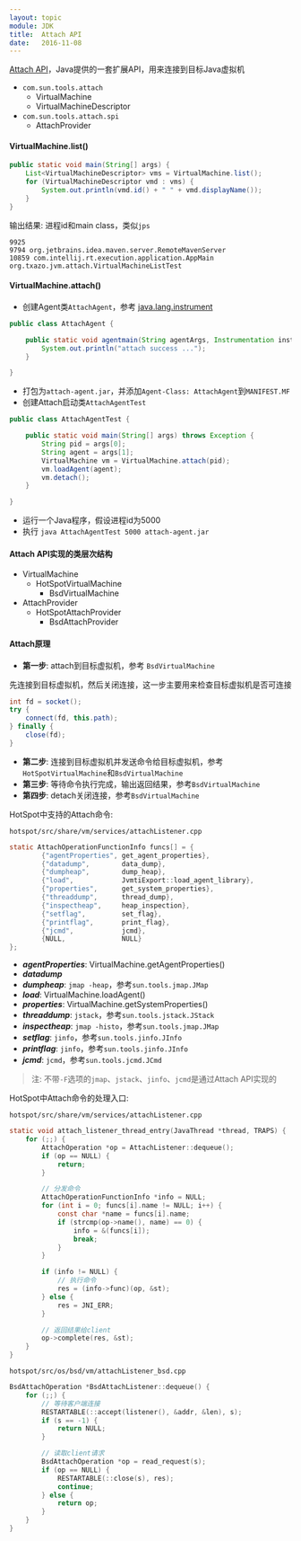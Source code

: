 ```yaml
---
layout: topic
module: JDK
title:  Attach API
date:   2016-11-08
---
```


[Attach API](http://docs.oracle.com/javase/8/docs/jdk/api/attach/spec/index.html)，Java提供的一套扩展API，用来连接到目标Java虚拟机

* `com.sun.tools.attach`
    * VirtualMachine
    * VirtualMachineDescriptor
* `com.sun.tools.attach.spi`
    * AttachProvider

#### VirtualMachine.list()

```java
public static void main(String[] args) {
    List<VirtualMachineDescriptor> vms = VirtualMachine.list();
    for (VirtualMachineDescriptor vmd : vms) {
        System.out.println(vmd.id() + " " + vmd.displayName());
    }
}
```

输出结果: 进程id和main class，类似`jps`

```console
9925
9794 org.jetbrains.idea.maven.server.RemoteMavenServer
10859 com.intellij.rt.execution.application.AppMain org.txazo.jvm.attach.VirtualMachineListTest
```

#### VirtualMachine.attach()

* 创建Agent类`AttachAgent`，参考 [java.lang.instrument](http://docs.oracle.com/javase/8/docs/api/java/lang/instrument/package-summary.html)

```java
public class AttachAgent {

    public static void agentmain(String agentArgs, Instrumentation inst) {
        System.out.println("attach success ...");
    }

}
```

* 打包为`attach-agent.jar`，并添加`Agent-Class: AttachAgent`到`MANIFEST.MF`
* 创建Attach启动类`AttachAgentTest`

```java
public class AttachAgentTest {

    public static void main(String[] args) throws Exception {
        String pid = args[0];
        String agent = args[1];
        VirtualMachine vm = VirtualMachine.attach(pid);
        vm.loadAgent(agent);
        vm.detach();
    }

}
```

* 运行一个Java程序，假设进程id为5000
* 执行 `java AttachAgentTest 5000 attach-agent.jar`

#### Attach API实现的类层次结构

* VirtualMachine
    * HotSpotVirtualMachine
        * BsdVirtualMachine
* AttachProvider
    * HotSpotAttachProvider
        * BsdAttachProvider

#### Attach原理

* **第一步**: attach到目标虚拟机，参考 `BsdVirtualMachine`

先连接到目标虚拟机，然后关闭连接，这一步主要用来检查目标虚拟机是否可连接

```java
int fd = socket();
try {
    connect(fd, this.path);
} finally {
    close(fd);
}
```

* **第二步**: 连接到目标虚拟机并发送命令给目标虚拟机，参考`HotSpotVirtualMachine`和`BsdVirtualMachine`
* **第三步**: 等待命令执行完成，输出返回结果，参考`BsdVirtualMachine`
* **第四步**: detach关闭连接，参考`BsdVirtualMachine`

HotSpot中支持的Attach命令:

`hotspot/src/share/vm/services/attachListener.cpp`

```c
static AttachOperationFunctionInfo funcs[] = {
        {"agentProperties", get_agent_properties},
        {"datadump",        data_dump},
        {"dumpheap",        dump_heap},
        {"load",            JvmtiExport::load_agent_library},
        {"properties",      get_system_properties},
        {"threaddump",      thread_dump},
        {"inspectheap",     heap_inspection},
        {"setflag",         set_flag},
        {"printflag",       print_flag},
        {"jcmd",            jcmd},
        {NULL,              NULL}
};
```

* ***agentProperties***: VirtualMachine.getAgentProperties()
* ***datadump***
* ***dumpheap***: `jmap -heap`，参考`sun.tools.jmap.JMap`
* ***load***: VirtualMachine.loadAgent()
* ***properties***: VirtualMachine.getSystemProperties()
* ***threaddump***: `jstack`，参考`sun.tools.jstack.JStack`
* ***inspectheap***: `jmap -histo`，参考`sun.tools.jmap.JMap`
* ***setflag***: `jinfo`，参考`sun.tools.jinfo.JInfo`
* ***printflag***: `jinfo`，参考`sun.tools.jinfo.JInfo`
* ***jcmd***: `jcmd`，参考`sun.tools.jcmd.JCmd`

> 注: 不带`-F`选项的`jmap`、`jstack`、`jinfo`、`jcmd`是通过Attach API实现的

HotSpot中Attach命令的处理入口:

`hotspot/src/share/vm/services/attachListener.cpp`

```c
static void attach_listener_thread_entry(JavaThread *thread, TRAPS) {
    for (;;) {
        AttachOperation *op = AttachListener::dequeue();
        if (op == NULL) {
            return;
        }

        // 分发命令
        AttachOperationFunctionInfo *info = NULL;
        for (int i = 0; funcs[i].name != NULL; i++) {
            const char *name = funcs[i].name;
            if (strcmp(op->name(), name) == 0) {
                info = &(funcs[i]);
                break;
            }
        }

        if (info != NULL) {
            // 执行命令
            res = (info->func)(op, &st);
        } else {
            res = JNI_ERR;
        }

        // 返回结果给client
        op->complete(res, &st);
    }
}
```

`hotspot/src/os/bsd/vm/attachListener_bsd.cpp`

```c
BsdAttachOperation *BsdAttachListener::dequeue() {
    for (;;) {
        // 等待客户端连接
        RESTARTABLE(::accept(listener(), &addr, &len), s);
        if (s == -1) {
            return NULL;
        }

        // 读取client请求
        BsdAttachOperation *op = read_request(s);
        if (op == NULL) {
            RESTARTABLE(::close(s), res);
            continue;
        } else {
            return op;
        }
    }
}
```
